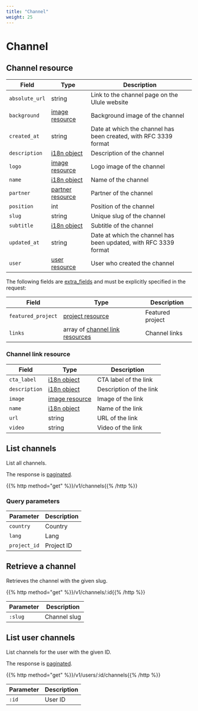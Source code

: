 ```yaml
---
title: "Channel"
weight: 25
---
```


# Channel

## Channel resource

| Field          | Type                         | Description                                                      |
| -------------- | ---------------------------- | ---------------------------------------------------------------- |
| `absolute_url` | string                       | Link to the channel page on the Ulule website                    |
| `background`   | [image resource](#image)     | Background image of the channel                                  |
| `created_at`   | string                       | Date at which the channel has been created, with RFC 3339 format |
| `description`  | [i18n object](#i18n)         | Description of the channel                                       |
| `logo`         | [image resource](#image)     | Logo image of the channel                                        |
| `name`         | [i18n object](#i18n)         | Name of the channel                                              |
| `partner`      | [partner resource](#partner) | Partner of the channel                                           |
| `position`     | int                          | Position of the channel                                          |
| `slug`         | string                       | Unique slug of the channel                                       |
| `subtitle`     | [i18n object](#i18n)         | Subtitle of the channel                                          |
| `updated_at`   | string                       | Date at which the channel has been updated, with RFC 3339 format |
| `user`         | [user resource](#user)       | User who created the channel                                     |

The following fields are [extra_fields](#extra-fields) and must be explicitly specified in the request:

| Field              | Type                                                      | Description      |
| ------------------ | --------------------------------------------------------- | ---------------- |
| `featured_project` | [project resource](#project-resource)                     | Featured project |
| `links`            | array of [channel link resources](#channel-link-resource) | Channel links    |

### Channel link resource

| Field         | Type                     | Description             |
| ------------- | ------------------------ | ----------------------- |
| `cta_label`   | [i18n object](#i18n)     | CTA label of the link   |
| `description` | [i18n object](#i18n)     | Description of the link |
| `image`       | [image resource](#image) | Image of the link    |
| `name`        | [i18n object](#i18n)     | Name of the link        |
| `url`         | string                   | URL of the link         |
| `video`       | string                   | Video of the link       |

## List channels

List all channels.

The response is [paginated](#pagination).

{{% http method="get" %}}/v1/channels{{% /http %}}

### Query parameters

| Parameter    | Description |
| ------------ | ----------- |
| `country`    | Country     |
| `lang`       | Lang        |
| `project_id` | Project ID  |

## Retrieve a channel

Retrieves the channel with the given slug.

{{% http method="get" %}}/v1/channels/:id{{% /http %}}

| Parameter | Description  |
| --------- | ------------ |
| `:slug`   | Channel slug |

## List user channels

List channels for the user with the given ID.

The response is [paginated](#pagination).

{{% http method="get" %}}/v1/users/:id/channels{{% /http %}}

| Parameter | Description |
| --------- | ----------- |
| `:id`     | User ID     |
